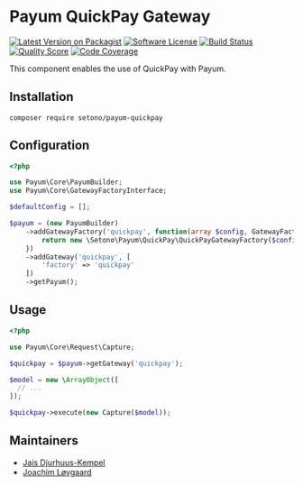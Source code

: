 # Payum QuickPay Gateway

[![Latest Version on Packagist][ico-version]][link-packagist]
[![Software License][ico-license]](LICENSE)
[![Build Status][ico-travis]][link-travis]
[![Quality Score][ico-code-quality]][link-code-quality]
[![Code Coverage][ico-coverage]][link-coverage]

This component enables the use of QuickPay with Payum.

## Installation

``composer require setono/payum-quickpay``

## Configuration

```php
<?php

use Payum\Core\PayumBuilder;
use Payum\Core\GatewayFactoryInterface;

$defaultConfig = [];

$payum = (new PayumBuilder)
    ->addGatewayFactory('quickpay', function(array $config, GatewayFactoryInterface $coreGatewayFactory) {
        return new \Setono\Payum\QuickPay\QuickPayGatewayFactory($config, $coreGatewayFactory);
    })
    ->addGateway('quickpay', [
        'factory' => 'quickpay'
    ])
    ->getPayum();
```

## Usage

```php
<?php

use Payum\Core\Request\Capture;

$quickpay = $payum->getGateway('quickpay');

$model = new \ArrayObject([
  // ...
]);

$quickpay->execute(new Capture($model));
```


## Maintainers
- [Jais Djurhuus-Kempel](https://github.com/JaisDK)
- [Joachim Løvgaard](https://github.com/loevgaard)

[ico-version]: https://img.shields.io/packagist/v/setono/payum-quickpay.svg?style=flat-square
[ico-license]: https://img.shields.io/badge/license-MIT-brightgreen.svg?style=flat-square
[ico-travis]: https://travis-ci.org/Setono/payum-quickpay.svg?branch=master
[ico-code-quality]: https://img.shields.io/scrutinizer/g/Setono/payum-quickpay.svg?style=flat-square
[ico-coverage]: https://scrutinizer-ci.com/g/Setono/payum-quickpay/badges/coverage.png?b=master

[link-packagist]: https://packagist.org/packages/setono/payum-quickpay
[link-travis]: https://travis-ci.org/Setono/payum-quickpay
[link-code-quality]: https://scrutinizer-ci.com/g/Setono/payum-quickpay
[link-coverage]: https://scrutinizer-ci.com/g/Setono/payum-quickpay/badges/coverage.png?b=master
